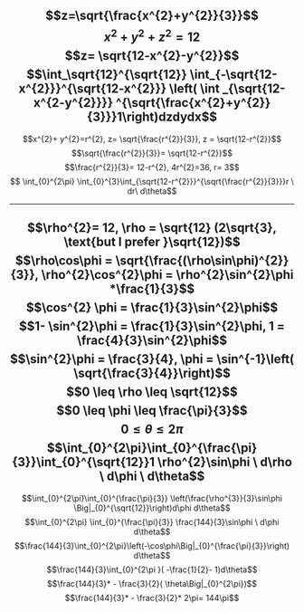 $$z=\sqrt{\frac{x^{2}+y^{2}}{3}}$$
$$x^{2}+y^{2}+z^{2}= 12$$
$$z= \sqrt{12-x^{2}-y^{2}}$$
$$\int_\sqrt{12}^{\sqrt{12}} \int_{-\sqrt{12-x^{2}}}^{\sqrt{12-x^{2}}} \left( \int _{\sqrt{12-x^{2-y^{2}}}} ^{\sqrt{\frac{x^{2}+y^{2}}{3}}}1\right)dzdydx$$
----

$$x^{2}+ y^{2}=r^{2}, z= \sqrt{\frac{r^{2}}{3}}, z = \sqrt{12-r^{2}}$$
$$\sqrt{\frac{r^{2}}{3}}= \sqrt{12-r^{2}}$$
$$\frac{r^{2}}{3}= 12-r^{2}, 4r^{2}=36, r= 3$$
$$ \int_{0}^{2\pi} \int_{0}^{3}\int_{\sqrt{12-r^{2}}}^{\sqrt{\frac{r^{2}}{3}}}r \ dr\ d\theta$$

----

$$\rho^{2}= 12, \rho = \sqrt{12} (2\sqrt{3}, \text{but I prefer }\sqrt{12})$$
$$\rho\cos\phi = \sqrt{\frac{(\rho\sin\phi)^{2}}{3}}, \rho^{2}\cos^{2}\phi = \rho^{2}\sin^{2}\phi *\frac{1}{3}$$
$$\cos^{2} \phi = \frac{1}{3}\sin^{2}\phi$$
$$1- \sin^{2}\phi = \frac{1}{3}\sin^{2}\phi, 1 = \frac{4}{3}\sin^{2}\phi$$
$$\sin^{2}\phi = \frac{3}{4}, \phi = \sin^{-1}\left( \sqrt{\frac{3}{4}}\right)$$
$$0 \leq \rho \leq \sqrt{12}$$
$$0 \leq \phi \leq \frac{\pi}{3}$$
$$0 \leq \theta \leq 2\pi$$
$$\int_{0}^{2\pi}\int_{0}^{\frac{\pi}{3}}\int_{0}^{\sqrt{12}}1 \rho^{2}\sin\phi  \ d\rho \ d\phi \ d\theta$$
----


$$\int_{0}^{2\pi}\int_{0}^{\frac{\pi}{3}} \left(\frac{\rho^{3}}{3}\sin\phi \Big|_{0}^{\sqrt{12}}\right)d\phi d\theta$$
$$\int_{0}^{2\pi} \int_{0}^{\frac{\pi}{3}} \frac{144}{3}\sin\phi \ d\phi d\theta$$
$$\frac{144}{3}\int_{0}^{2\pi}\left(-\cos\phi\Big|_{0}^{\frac{\pi}{3}}\right) d\theta$$
$$\frac{144}{3}\int_{0}^{2\pi }( -\frac{1}{2}- 1)d\theta$$
$$\frac{144}{3}* - \frac{3}{2}( \theta\Big|_{0}^{2\pi})$$
$$\frac{144}{3}* - \frac{3}{2}* 2\pi= 144\pi$$
